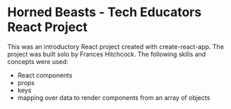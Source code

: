 # Horned Beasts - Tech Educators React Project

This was an introductory React project created with create-react-app. The project was built solo by Frances Hitchcock. The following skills and concepts were used:

- React components
- props
- keys
- mapping over data to render components from an array of objects
